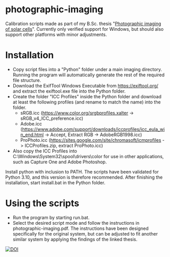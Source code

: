 # photographic-imaging

Calibration scripts made as part of my B.Sc. thesis "[Photographic imaging of solar cells](http://urn.fi/URN:NBN:fi:aalto-202301031087)". Currently only verified support for Windows, but should also support other platforms with minor adjustments.

# Installation
- Copy script files into a "Python" folder under a main imaging directory. Running the program will automatically generate the rest of the required file structure.
- Download the ExifTool Windows Executable from https://exiftool.org/ and extract the exiftool.exe file into the Python folder.
- Create the folder "ICC Profiles" inside the Python folder and download at least the following profiles (and rename to match the name) into the folder.
  - sRGB.icc (https://www.color.org/srgbprofiles.xalter -> sRGB_v4_ICC_preference.icc)
  - Adobe.icc (https://www.adobe.com/support/downloads/iccprofiles/icc_eula_win_end.html -> Accept, Extract RGB -> AdobeRGB1998.icc)
  - ProPhoto.icc (https://sites.google.com/site/chromasoft/icmprofiles -> ICCProfiles.zip, extract ProPhoto.icc)
- Also copy the ICC Profiles into C:\Windows\System32\spool\drivers\color for use in other applications, such as Capture One and Adobe Photoshop.

Install python with inclusion to PATH. The scripts have been validated for Python 3.10, and this version is therefore recommended. After finishing the installation, start install.bat in the Python folder.

# Using the scripts
- Run the program by starting run.bat.
- Select the desired script mode and follow the instructions in photographic-imaging.pdf. The instructions have been designed specifically for the original system, but can be adjusted to fit another similar system by applying the findings of the linked thesis.

[![DOI](https://zenodo.org/badge/522453584.svg)](https://zenodo.org/badge/latestdoi/522453584)
